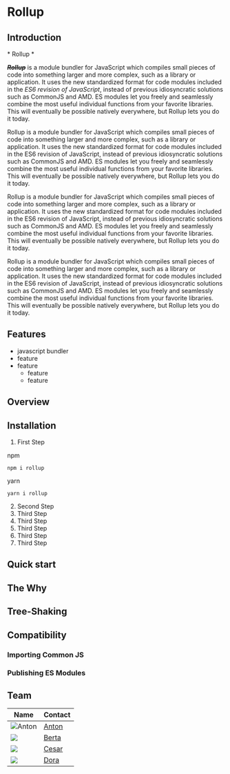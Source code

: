 # Rollup

## Introduction

\* Rollup *

**_~~Rollup~~_** is a module bundler for JavaScript which compiles small pieces of code into something larger and more complex, such as a library or application. It uses the new standardized format for code modules included in the _ES6 revision of JavaScript_, instead of previous idiosyncratic solutions such as CommonJS and AMD. ES modules let you freely and seamlessly combine the most useful individual functions from your favorite libraries. This will eventually be possible natively everywhere, but Rollup lets you do it today.

Rollup is a module bundler for JavaScript which compiles small pieces of code into something larger and more complex, such as a library or application. It uses the new standardized format for code modules included in the ES6 revision of JavaScript, instead of previous idiosyncratic solutions such as CommonJS and AMD. ES modules let you freely and seamlessly combine the most useful individual functions from your favorite libraries. This will eventually be possible natively everywhere, but Rollup lets you do it today.

Rollup is a module bundler for JavaScript which compiles small pieces of code into something larger and more complex, such as a library or application. It uses the new standardized format for code modules included in the ES6 revision of JavaScript, instead of previous idiosyncratic solutions such as CommonJS and AMD. ES modules let you freely and seamlessly combine the most useful individual functions from your favorite libraries. This will eventually be possible natively everywhere, but Rollup lets you do it today.

Rollup is a module bundler for JavaScript which compiles small pieces of code into something larger and more complex, such as a library or application. It uses the new standardized format for code modules included in the ES6 revision of JavaScript, instead of previous idiosyncratic solutions such as CommonJS and AMD. ES modules let you freely and seamlessly combine the most useful individual functions from your favorite libraries. This will eventually be possible natively everywhere, but Rollup lets you do it today.

## Features

- javascript bundler
- feature
- feature
  - feature
  - feature

## Overview

## Installation

1. First Step

npm

```
npm i rollup
```

yarn

```
yarn i rollup
```

2. Second Step
3. Third Step
4. Third Step
5. Third Step
6. Third Step
7. Third Step

## Quick start

## The Why

## Tree-Shaking

## Compatibility

### Importing Common JS

### Publishing ES Modules

## Team


| Name  | Contact                                     |
| ----- | ------------------------------------------- |
| ![Anton](https://images.unsplash.com/photo-1506794778202-cad84cf45f1d?ixlib=rb-4.0.3&ixid=MnwxMjA3fDB8MHxzZWFyY2h8NHx8cG9ydHJhaXR8ZW58MHx8MHx8&auto=format&fit=crop&w=500&q=60) | [Anton](https://rollupjs.org/introduction/) |
| ![](https://images.unsplash.com/photo-1534528741775-53994a69daeb?ixlib=rb-4.0.3&ixid=MnwxMjA3fDB8MHxzZWFyY2h8Mnx8cG9ydHJhaXR8ZW58MHx8MHx8&auto=format&fit=crop&w=500&q=60) | [Berta](https://rollupjs.org/introduction/) |
| ![](https://images.unsplash.com/photo-1521119989659-a83eee488004?ixlib=rb-4.0.3&ixid=MnwxMjA3fDB8MHxzZWFyY2h8Nnx8cG9ydHJhaXR8ZW58MHx8MHx8&auto=format&fit=crop&w=500&q=60) | [Cesar](https://rollupjs.org/introduction/) |
| ![](https://images.unsplash.com/photo-1531123897727-8f129e1688ce?ixlib=rb-4.0.3&ixid=MnwxMjA3fDB8MHxzZWFyY2h8MTB8fHBvcnRyYWl0fGVufDB8fDB8fA%3D%3D&auto=format&fit=crop&w=500&q=60)  | [Dora](https://rollupjs.org/introduction/)  |

